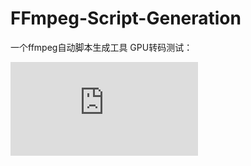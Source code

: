 # FFmpeg-Script-Generation
一个ffmpeg自动脚本生成工具
GPU转码测试：

<iframe
 src="https://player.bilibili.com/player.html?aid=352418604&bvid=BV1FX4y1972H&cid=1024846996&page=1"
 scrolling="no" 
 border="0"
 frameborder="no" 
 framespacing="0" 
 "allowfullscreen"="true">
</iframe>
